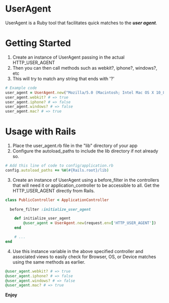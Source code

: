 UserAgent
=========

UserAgent is a Ruby tool that facilitates quick matches to the ***user agent***.


Getting Started
===============
1. Create an instance of UserAgent passing in the actual HTTP_USER_AGENT
2. Then you can then call methods such as webkit?, iphone?, windows?, etc
3. This will try to match any string that ends with '?'

```ruby
# Example code
user_agent = UserAgent.new("Mozilla/5.0 (Macintosh; Intel Mac OS X 10_8_3) AppleWebKit/537.31 (KHTML, like Gecko) Chrome/26.0.1410.65 Safari/537.31")
user_agent.webkit? # => true 
user_agent.iphone? # => false 
user_agent.windows? # => false 
user_agent.mac? # => true 
```

Usage with Rails
================
1. Place the user_agent.rb file in the "lib" directory of your app
2. Configure the autoload_paths to include the lib directory if not already so.
```ruby
# Add this line of code to config/application.rb
config.autoload_paths += %W(#{Rails.root}/lib)
```

3. Create an instance of UserAgent using a before_filter in the controllers that will need it or application_controller to be accessible to all. Get the HTTP_USER_AGENT directly from Rails.
```ruby
class PublicController < ApplicationController
  
  before_filter :initialize_user_agent

	def initialize_user_agent
		@user_agent = UserAgent.new(request.env['HTTP_USER_AGENT'])
	end

	# ...
end
```

4. Use this instance variable in the above specified controller and associated views to easily check for Browser, OS, or Device matches using the same methods as earlier.
```ruby
@user_agent.webkit? # => true 
@user_agent.iphone? # => false 
@user_agent.windows? # => false 
@user_agent.mac? # => true 
```

**Enjoy**
